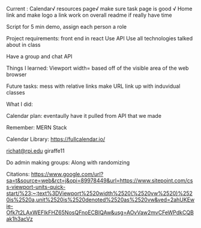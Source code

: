 Current 
:
   Calendar√
   resources page√
   make sure task page is good √
   Home link and make logo a link 
   work on overall readme if really have time 

   Script for 5 min demo, assign each person a role

Project requirements: 
   front end in react
   Use API
   Use all technologies talked about in class

   Have a group and chat API 
   


Things I learned: 
   Viewport width= based off of the visible area of the web browser 

Future tasks: 
   mess with relative links 
   make URL link up with induvidual classes 

What I did: 
   

Calendar plan: 
   eventaully have it pulled from API that we made 


Remember: 
   MERN Stack 

Calendar Library: 
   https://fullcalendar.io/

richat@rpi.edu
giraffe11


Do admin making groups: 
   Along with randomizing 

Citations: 
   https://www.google.com/url?sa=t&source=web&rct=j&opi=89978449&url=https://www.sitepoint.com/css-viewport-units-quick-start/%23:~:text%3DViewport%2520width%2520(%2520vw%2520)%2520is%2520a,unit%2520is%2520denoted%2520as%2520vw&ved=2ahUKEwie-Ofk7t2LAxWEFlkFHZ65NosQFnoECBIQAw&usg=AOvVaw2mvCFeWPdkCQBak1h3acVz